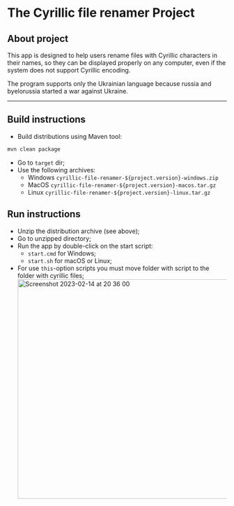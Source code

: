 # The Cyrillic file renamer Project

## About project

This app is designed to help users rename files
with Cyrillic characters in their names, so they
can be displayed properly on any computer, even
if the system does not support Cyrillic encoding.

The program supports only the Ukrainian language
because russia and byelorussia started a war against
Ukraine.

---------------------------------------------------------------------

## Build instructions

- Build distributions using Maven tool:

```bash
mvn clean package
```
- Go to `target` dir;
- Use the following archives:
    - Windows `cyrillic-file-renamer-${project.version}-windows.zip`
    - MacOS `cyrillic-file-renamer-${project.version}-macos.tar.gz`
    - Linux `cyrillic-file-renamer-${project.version}-linux.tar.gz`

## Run instructions

- Unzip the distribution archive (see above);
- Go to unzipped directory;
- Run the app by double-click on the start script:
    - `start.cmd` for Windows;
    - `start.sh` for macOS or Linux;
- For use `this`-option scripts you must move folder with script to the folder with cyrillic files;
  <img width="503" alt="Screenshot 2023-02-14 at 20 36 00" src="https://user-images.githubusercontent.com/59470968/218839289-221f9bbe-99c6-4904-904a-f2b209275942.png">
